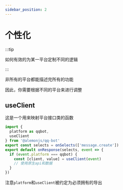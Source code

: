 ```yaml
---
sidebar_position: 2
---
```


# 个性化

:::tip

如何有效的为某一平台定制不同的逻辑

:::

非所有的平台都能描述完所有的功能

因此，你需要根据不同的平台来进行调整

## useClient

这是一个用来映射平台接口类的函数

```ts title="src/response/**/*/res.ts"
import {
  platform as qqbot,
  useClient
} from '@alemonjs/qq-bot'
export const selects = onSelects(['message.create'])
export default onResponse(selects, event => {
  if (event.platform === qqbot) {
    const [client, value] = useClient(event)
    // 使用原生api和数据
  }
})
```

注意`platform`和`useClient`被约定为必须拥有的导出
